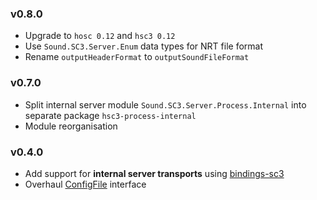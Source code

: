 ### v0.8.0

* Upgrade to `hosc 0.12` and `hsc3 0.12`
* Use `Sound.SC3.Server.Enum` data types for NRT file format
* Rename `outputHeaderFormat` to `outputSoundFileFormat`

### v0.7.0

* Split internal server module `Sound.SC3.Server.Process.Internal` into separate package `hsc3-process-internal`
* Module reorganisation

### v0.4.0

* Add support for **internal server transports** using [bindings-sc3](http://space.k-hornz.de/software/bindings-sc3)
* Overhaul [ConfigFile](http://hackage.haskell.org/package/ConfigFile) interface
